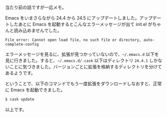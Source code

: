 <!-- Emacs をアップデートしたあとは cask update を実行する -->

当たり前の話ですが一応メモ。

Emacs をいまさらながら 24.4 から 24.5 にアップデートしました。アップデートしたあとに Emacs を起動するとこんなエラーメッセージが出て init.el がちゃんと読み込めませんでした。

    File error: Cannot open load file, no such file or directory, auto-complete-config

エラーメッセージを見るに、拡張が見つかっていないので、`~/.emacs.d` 以下を見に行きました。すると、`~/.emacs.d/.cask` 以下はディレクトリ `24.4.1` しかないことに気づきました。バージョンごとに拡張を格納するディレクトリを分けてあるようです。

ということで、以下のコマンドでもう一度拡張をダウンロードしなおすと、正常に Emacs を起動できました。

```sh
$ cask update
```

以上です。
